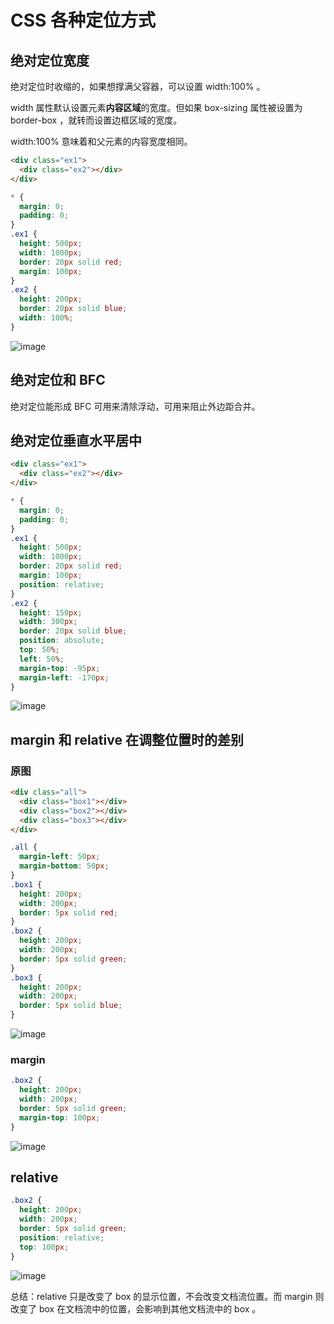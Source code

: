 # CSS 各种定位方式

## 绝对定位宽度

绝对定位时收缩的，如果想撑满父容器，可以设置 width:100% 。

width 属性默认设置元素**内容区域**的宽度。但如果 box-sizing 属性被设置为 border-box ，就转而设置边框区域的宽度。

width:100% 意味着和父元素的内容宽度相同。

```html
<div class="ex1">
  <div class="ex2"></div>
</div>
```

```css
* {
  margin: 0;
  padding: 0;
}
.ex1 {
  height: 500px;
  width: 1000px;
  border: 20px solid red;
  margin: 100px;
}
.ex2 {
  height: 200px;
  border: 20px solid blue;
  width: 100%;
}
```

![image](../images/10/1内容宽度.png)

## 绝对定位和 BFC

绝对定位能形成 BFC 可用来清除浮动，可用来阻止外边距合并。

## 绝对定位垂直水平居中

```html
<div class="ex1">
  <div class="ex2"></div>
</div>
```

```css
* {
  margin: 0;
  padding: 0;
}
.ex1 {
  height: 500px;
  width: 1000px;
  border: 20px solid red;
  margin: 100px;
  position: relative;
}
.ex2 {
  height: 150px;
  width: 300px;
  border: 20px solid blue;
  position: absolute;
  top: 50%;
  left: 50%;
  margin-top: -95px;
  margin-left: -170px;
}
```

![image](../images/10/2居中.png)

## margin 和 relative 在调整位置时的差别

### 原图

```html
<div class="all">
  <div class="box1"></div>
  <div class="box2"></div>
  <div class="box3"></div>
</div>
```

```css
.all {
  margin-left: 50px;
  margin-bottom: 50px;
}
.box1 {
  height: 200px;
  width: 200px;
  border: 5px solid red;
}
.box2 {
  height: 200px;
  width: 200px;
  border: 5px solid green;
}
.box3 {
  height: 200px;
  width: 200px;
  border: 5px solid blue;
}
```

![image](../images/10/3原图.png)

### margin

```css
.box2 {
  height: 200px;
  width: 200px;
  border: 5px solid green;
  margin-top: 100px;
}
```

![image](../images/10/4margin.png)

## relative

```css
.box2 {
  height: 200px;
  width: 200px;
  border: 5px solid green;
  position: relative;
  top: 100px;
}
```

![image](../images/10/5relative.png)

总结：relative 只是改变了 box 的显示位置，不会改变文档流位置。而 margin 则改变了 box 在文档流中的位置，会影响到其他文档流中的 box 。
